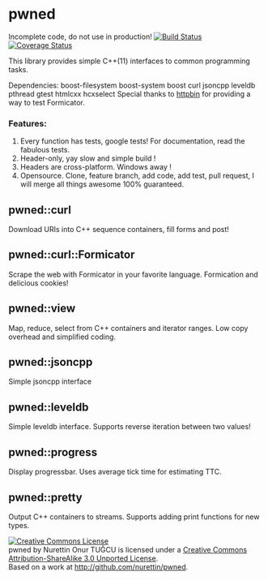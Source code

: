 # pwned

Incomplete code, do not use in production! 
[![Build Status](https://travis-ci.org/nurettin/pwned.png?branch=master)](https://travis-ci.org/nurettin/pwned)
[![Coverage Status](https://coveralls.io/repos/nurettin/pwned/badge.png)](https://coveralls.io/r/nurettin/pwned)

This library provides simple C++(11) interfaces to common programming tasks.

Dependencies: boost-filesystem boost-system boost curl jsoncpp leveldb pthread gtest htmlcxx hcxselect
Special thanks to [httpbin](https://github.com/kennethreitz/httpbin) for providing a way to test Formicator. 

### Features:

1. Every function has tests, google tests! For documentation, read the fabulous tests.
2. Header-only, yay slow and simple build !
3. Headers are cross-platform. Windows away !
4. Opensource. Clone, feature branch, add code, add test, pull request, I will merge all things awesome 100% guaranteed.

## pwned::curl

Download URIs into C++ sequence containers, fill forms and post!

## pwned::curl::Formicator

Scrape the web with Formicator in your favorite language. Formication and delicious cookies!

## pwned::view

Map, reduce, select from C++ containers and iterator ranges. Low copy overhead and simplified coding.

## pwned::jsoncpp

Simple jsoncpp interface

## pwned::leveldb

Simple leveldb interface. Supports reverse iteration between two values!

## pwned::progress

Display progressbar. Uses average tick time for estimating TTC.

## pwned::pretty

Output C++ containers to streams. Supports adding print functions for new types.

<a rel="license" href="http://creativecommons.org/licenses/by-sa/3.0/deed.en_US"><img alt="Creative Commons License" style="border-width:0" src="http://i.creativecommons.org/l/by-sa/3.0/88x31.png" /></a><br /><span xmlns:dct="http://purl.org/dc/terms/" property="dct:title">pwned</span> by <span xmlns:cc="http://creativecommons.org/ns#" property="cc:attributionName">Nurettin Onur TUĞCU</span> is licensed under a <a rel="license" href="http://creativecommons.org/licenses/by-sa/3.0/deed.en_US">Creative Commons Attribution-ShareAlike 3.0 Unported License</a>.<br />Based on a work at <a xmlns:dct="http://purl.org/dc/terms/" href="http://github.com/nurettin/pwned" rel="dct:source">http://github.com/nurettin/pwned</a>.
